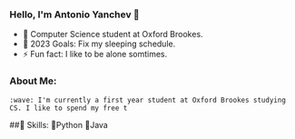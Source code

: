 ### Hello, I'm Antonio Yanchev 👋

- 🌱 Computer Science student at Oxford Brookes.
- 🥅 2023 Goals: Fix my sleeping schedule.
- ⚡ Fun fact: I like to be alone somtimes.

### About Me:
	:wave: I'm currently a first year student at Oxford Brookes studying CS. I like to spend my free t
  
  ##🧠 Skills:
  :pushpin:Python
  :pushpin:Java

